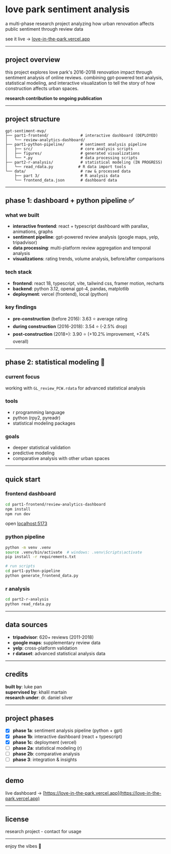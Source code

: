 # love park sentiment analysis

a multi-phase research project analyzing how urban renovation affects public sentiment through review data

see it live → [love-in-the-park.vercel.app](https://love-in-the-park.vercel.app)

---

## project overview

this project explores love park's 2016-2018 renovation impact through sentiment analysis of online reviews. combining gpt-powered text analysis, statistical modeling, and interactive visualization to tell the story of how construction affects urban spaces.

**research contribution to ongoing publication**

---

## project structure

```
gpt-sentiment-mvp/
├── part1-frontend/              # interactive dashboard (DEPLOYED)
│   └── review-analytics-dashboard/
├── part1-python-pipeline/       # sentiment analysis pipeline
│   ├── src/                     # core analysis scripts
│   ├── figures/                 # generated visualizations
│   └── *.py                     # data processing scripts
├── part2-r-analysis/            # statistical modeling (IN PROGRESS)
│   └── read_rdata.py           # R data import tools
└── data/                        # raw & processed data
    ├── part 3/                  # R analysis data
    └── frontend_data.json       # dashboard data
```

---

## phase 1: dashboard + python pipeline ✅

### what we built
- **interactive frontend**: react + typescript dashboard with parallax, animations, graphs
- **sentiment pipeline**: gpt-powered review analysis (google maps, yelp, tripadvisor)
- **data processing**: multi-platform review aggregation and temporal analysis
- **visualizations**: rating trends, volume analysis, before/after comparisons

### tech stack
- **frontend**: react 18, typescript, vite, tailwind css, framer motion, recharts
- **backend**: python 3.12, openai gpt-4, pandas, matplotlib
- **deployment**: vercel (frontend), local (python)

### key findings
- **pre-construction** (before 2016): 3.63 ⭐ average rating
- **during construction** (2016-2018): 3.54 ⭐ (-2.5% drop)
- **post-construction** (2018+): 3.90 ⭐ (+10.2% improvement, +7.4% overall)

---

## phase 2: statistical modeling 🔄

### current focus
working with `GL_review_PCW.rdata` for advanced statistical analysis

### tools
- r programming language
- python (rpy2, pyreadr)
- statistical modeling packages

### goals
- deeper statistical validation
- predictive modeling
- comparative analysis with other urban spaces

---

## quick start

### frontend dashboard
```bash
cd part1-frontend/review-analytics-dashboard
npm install
npm run dev
```
open [localhost:5173](http://localhost:5173)

### python pipeline
```bash
python -m venv .venv
source .venv/bin/activate  # windows: .venv\Scripts\activate
pip install -r requirements.txt

# run scripts
cd part1-python-pipeline
python generate_frontend_data.py
```

### r analysis
```bash
cd part2-r-analysis
python read_rdata.py
```

---

## data sources

- **tripadvisor**: 620+ reviews (2011-2018)
- **google maps**: supplementary review data
- **yelp**: cross-platform validation
- **r dataset**: advanced statistical analysis data

---

## credits

**built by**: luke pan  
**supervised by**: khalil martain  
**research under**: dr. daniel silver

---

## project phases

- [x] **phase 1a**: sentiment analysis pipeline (python + gpt)
- [x] **phase 1b**: interactive dashboard (react + typescript)
- [x] **phase 1c**: deployment (vercel)
- [ ] **phase 2a**: statistical modeling (r)
- [ ] **phase 2b**: comparative analysis
- [ ] **phase 3**: integration & insights

---

## demo

live dashboard → [https://love-in-the-park.vercel.app](https://love-in-the-park.vercel.app)

---

## license

research project - contact for usage

---

enjoy the vibes 🌃
